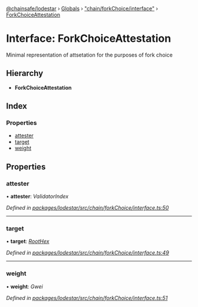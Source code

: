 [@chainsafe/lodestar](../README.md) › [Globals](../globals.md) › ["chain/forkChoice/interface"](../modules/_chain_forkchoice_interface_.md) › [ForkChoiceAttestation](_chain_forkchoice_interface_.forkchoiceattestation.md)

# Interface: ForkChoiceAttestation

Minimal representation of attsetation for the purposes of fork choice

## Hierarchy

* **ForkChoiceAttestation**

## Index

### Properties

* [attester](_chain_forkchoice_interface_.forkchoiceattestation.md#attester)
* [target](_chain_forkchoice_interface_.forkchoiceattestation.md#target)
* [weight](_chain_forkchoice_interface_.forkchoiceattestation.md#weight)

## Properties

###  attester

• **attester**: *ValidatorIndex*

*Defined in [packages/lodestar/src/chain/forkChoice/interface.ts:50](https://github.com/ChainSafe/lodestar/blob/08fb27fc7/packages/lodestar/src/chain/forkChoice/interface.ts#L50)*

___

###  target

• **target**: *[RootHex](../modules/_chain_forkchoice_interface_.md#roothex)*

*Defined in [packages/lodestar/src/chain/forkChoice/interface.ts:49](https://github.com/ChainSafe/lodestar/blob/08fb27fc7/packages/lodestar/src/chain/forkChoice/interface.ts#L49)*

___

###  weight

• **weight**: *Gwei*

*Defined in [packages/lodestar/src/chain/forkChoice/interface.ts:51](https://github.com/ChainSafe/lodestar/blob/08fb27fc7/packages/lodestar/src/chain/forkChoice/interface.ts#L51)*
